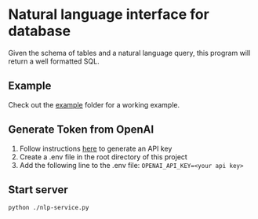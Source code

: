 # Natural language interface for database

Given the schema of tables and a natural language query, this program will return a well formatted SQL.

## Example

Check out the [example](example) folder for a working example.

## Generate Token from OpenAI

1. Follow instructions [here](https://beta.openai.com/docs/api-reference/authentication) to generate an API key
2. Create a .env file in the root directory of this project
3. Add the following line to the .env file: `OPENAI_API_KEY=<your api key>`

## Start server

```
python ./nlp-service.py
```
